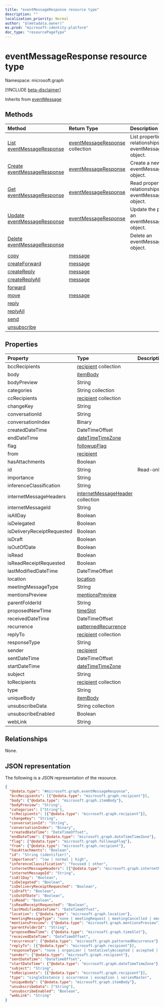 ```yaml
---
title: "eventMessageResponse resource type"
description: ""
localization_priority: Normal
author: "$(metadata.owner)"
ms.prod: "microsoft-identity-platform"
doc_type: "resourcePageType"
---
```


# eventMessageResponse resource type

Namespace: microsoft.graph

[!INCLUDE [beta-disclaimer](../../includes/beta-disclaimer.md)]

Inherits from [eventMessage](eventmessage.md)

## Methods

| Method                                                               | Return Type                                                | Description                                                          |
| :------------------------------------------------------------------- | :--------------------------------------------------------- | :------------------------------------------------------------------- |
| [List eventMessageResponse](../api/eventmessageresponse-list.md)     | [eventMessageResponse](eventMessageResponse.md) collection | List properties and relationships of an eventMessageResponse object. |
| [Create eventMessageResponse](../api/eventmessageresponse-create.md) | [eventMessageResponse](eventMessageResponse.md)            | Create a new eventMessageResponse object.                            |
| [Get eventMessageResponse](../api/eventmessageresponse-get.md)       | [eventMessageResponse](eventMessageResponse.md)            | Read properties and relationships of an eventMessageResponse object. |
| [Update eventMessageResponse](../api/eventmessageresponse-update.md) | [eventMessageResponse](eventMessageResponse.md)            | Update the properties of an eventMessageResponse object.             |
| [Delete eventMessageResponse](../api/eventmessageresponse-delete.md) |                                                            | Delete an eventMessageResponse object.                               |
| [copy](../api/eventmessageresponse-copy.md)                          | [message](../resources/-message.md)                        |                                                                      |
| [createForward](../api/eventmessageresponse-createForward.md)        | [message](../resources/-message.md)                        |                                                                      |
| [createReply](../api/eventmessageresponse-createReply.md)            | [message](../resources/-message.md)                        |                                                                      |
| [createReplyAll](../api/eventmessageresponse-createReplyAll.md)      | [message](../resources/-message.md)                        |                                                                      |
| [forward](../api/eventmessageresponse-forward.md)                    |                                                            |                                                                      |
| [move](../api/eventmessageresponse-move.md)                          | [message](../resources/-message.md)                        |                                                                      |
| [reply](../api/eventmessageresponse-reply.md)                        |                                                            |                                                                      |
| [replyAll](../api/eventmessageresponse-replyAll.md)                  |                                                            |                                                                      |
| [send](../api/eventmessageresponse-send.md)                          |                                                            |                                                                      |
| [unsubscribe](../api/eventmessageresponse-unsubscribe.md)            |                                                            |                                                                      |

## Properties

| Property                   | Type                                                                      | Description |
| :------------------------- | :------------------------------------------------------------------------ | :---------- |
| bccRecipients              | [recipient](../resources/recipient.md) collection                         |             |
| body                       | [itemBody](../resources/itembody.md)                                      |             |
| bodyPreview                | String                                                                    |             |
| categories                 | String collection                                                         |             |
| ccRecipients               | [recipient](../resources/recipient.md) collection                         |             |
| changeKey                  | String                                                                    |             |
| conversationId             | String                                                                    |             |
| conversationIndex          | Binary                                                                    |             |
| createdDateTime            | DateTimeOffset                                                            |             |
| endDateTime                | [dateTimeTimeZone](../resources/datetimetimezone.md)                      |             |
| flag                       | [followupFlag](../resources/followupflag.md)                              |             |
| from                       | [recipient](../resources/recipient.md)                                    |             |
| hasAttachments             | Boolean                                                                   |             |
| id                         | String                                                                    | Read-only.  |
| importance                 | String                                                                    |             |
| inferenceClassification    | String                                                                    |             |
| internetMessageHeaders     | [internetMessageHeader](../resources/internetmessageheader.md) collection |             |
| internetMessageId          | String                                                                    |             |
| isAllDay                   | Boolean                                                                   |             |
| isDelegated                | Boolean                                                                   |             |
| isDeliveryReceiptRequested | Boolean                                                                   |             |
| isDraft                    | Boolean                                                                   |             |
| isOutOfDate                | Boolean                                                                   |             |
| isRead                     | Boolean                                                                   |             |
| isReadReceiptRequested     | Boolean                                                                   |             |
| lastModifiedDateTime       | DateTimeOffset                                                            |             |
| location                   | [location](../resources/location.md)                                      |             |
| meetingMessageType         | String                                                                    |             |
| mentionsPreview            | [mentionsPreview](../resources/mentionspreview.md)                        |             |
| parentFolderId             | String                                                                    |             |
| proposedNewTime            | [timeSlot](../resources/timeslot.md)                                      |             |
| receivedDateTime           | DateTimeOffset                                                            |             |
| recurrence                 | [patternedRecurrence](../resources/patternedrecurrence.md)                |             |
| replyTo                    | [recipient](../resources/recipient.md) collection                         |             |
| responseType               | String                                                                    |             |
| sender                     | [recipient](../resources/recipient.md)                                    |             |
| sentDateTime               | DateTimeOffset                                                            |             |
| startDateTime              | [dateTimeTimeZone](../resources/datetimetimezone.md)                      |             |
| subject                    | String                                                                    |             |
| toRecipients               | [recipient](../resources/recipient.md) collection                         |             |
| type                       | String                                                                    |             |
| uniqueBody                 | [itemBody](../resources/itembody.md)                                      |             |
| unsubscribeData            | String collection                                                         |             |
| unsubscribeEnabled         | Boolean                                                                   |             |
| webLink                    | String                                                                    |             |

## Relationships

None.

## JSON representation

The following is a JSON representation of the resource.

<!-- {
  "blockType": "resource",
  "keyProperty": "id",
  "@odata.type": "microsoft.graph.eventMessageResponse",
  "baseType": "microsoft.graph.eventMessage",
  "openType": False
}
-->

```json
{
  "@odata.type": "#microsoft.graph.eventMessageResponse",
  "bccRecipients": [{"@odata.type": "microsoft.graph.recipient"}],
  "body": {"@odata.type": "microsoft.graph.itemBody"},
  "bodyPreview": "String",
  "categories": ["String"],
  "ccRecipients": [{"@odata.type": "microsoft.graph.recipient"}],
  "changeKey": "String",
  "conversationId": "String",
  "conversationIndex": "Binary",
  "createdDateTime": "DateTimeOffset",
  "endDateTime": {"@odata.type": "microsoft.graph.dateTimeTimeZone"},
  "flag": {"@odata.type": "microsoft.graph.followupFlag"},
  "from": {"@odata.type": "microsoft.graph.recipient"},
  "hasAttachments": "Boolean",
  "id": "String (identifier)",
  "importance": "low | normal | high",
  "inferenceClassification": "focused | other",
  "internetMessageHeaders": [{"@odata.type": "microsoft.graph.internetMessageHeader"}],
  "internetMessageId": "String",
  "isAllDay": "Boolean",
  "isDelegated": "Boolean",
  "isDeliveryReceiptRequested": "Boolean",
  "isDraft": "Boolean",
  "isOutOfDate": "Boolean",
  "isRead": "Boolean",
  "isReadReceiptRequested": "Boolean",
  "lastModifiedDateTime": "DateTimeOffset",
  "location": {"@odata.type": "microsoft.graph.location"},
  "meetingMessageType": "none | meetingRequest | meetingCancelled | meetingAccepted | meetingTentativelyAccepted | meetingDeclined",
  "mentionsPreview": {"@odata.type": "microsoft.graph.mentionsPreview"},
  "parentFolderId": "String",
  "proposedNewTime": {"@odata.type": "microsoft.graph.timeSlot"},
  "receivedDateTime": "DateTimeOffset",
  "recurrence": {"@odata.type": "microsoft.graph.patternedRecurrence"},
  "replyTo": [{"@odata.type": "microsoft.graph.recipient"}],
  "responseType": "none | organizer | tentativelyAccepted | accepted | declined | notResponded",
  "sender": {"@odata.type": "microsoft.graph.recipient"},
  "sentDateTime": "DateTimeOffset",
  "startDateTime": {"@odata.type": "microsoft.graph.dateTimeTimeZone"},
  "subject": "String",
  "toRecipients": [{"@odata.type": "microsoft.graph.recipient"}],
  "type": "singleInstance | occurrence | exception | seriesMaster",
  "uniqueBody": {"@odata.type": "microsoft.graph.itemBody"},
  "unsubscribeData": ["String"],
  "unsubscribeEnabled": "Boolean",
  "webLink": "String"
}
```
